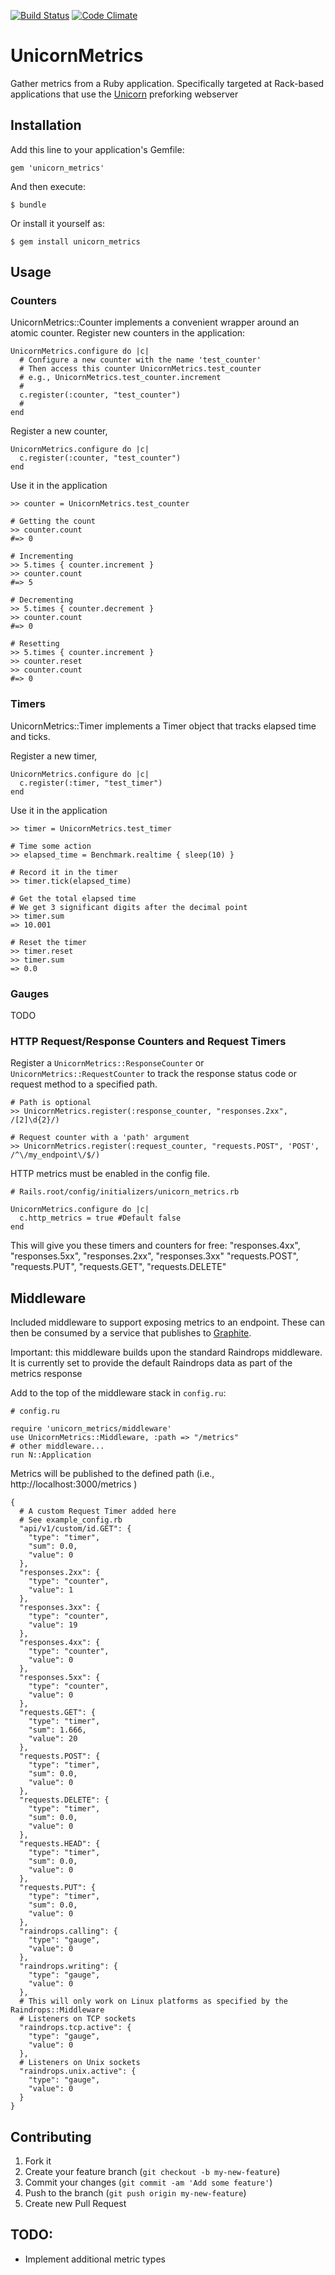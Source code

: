[![Build Status](https://travis-ci.org/TheClimateCorporation/unicorn-metrics.png)](https://travis-ci.org/TheClimateCorporation/unicorn-metrics) [![Code Climate](https://codeclimate.com/github/TheClimateCorporation/unicorn-metrics.png)](https://codeclimate.com/github/TheClimateCorporation/unicorn-metrics)

# UnicornMetrics

Gather metrics from a Ruby application. Specifically targeted at Rack-based applications that use the [Unicorn](http://unicorn.bogomips.org) preforking webserver

## Installation

Add this line to your application's Gemfile:

    gem 'unicorn_metrics'

And then execute:

    $ bundle

Or install it yourself as:

    $ gem install unicorn_metrics

## Usage

### Counters

UnicornMetrics::Counter implements a convenient wrapper around an atomic counter.
Register new counters in the application:

    UnicornMetrics.configure do |c|
      # Configure a new counter with the name 'test_counter'
      # Then access this counter UnicornMetrics.test_counter
      # e.g., UnicornMetrics.test_counter.increment
      #
      c.register(:counter, "test_counter")
      #
    end

Register a new counter,

    UnicornMetrics.configure do |c|
      c.register(:counter, "test_counter")
    end

Use it in the application

    >> counter = UnicornMetrics.test_counter

    # Getting the count
    >> counter.count
    #=> 0

    # Incrementing
    >> 5.times { counter.increment }
    >> counter.count
    #=> 5

    # Decrementing
    >> 5.times { counter.decrement }
    >> counter.count
    #=> 0

    # Resetting
    >> 5.times { counter.increment }
    >> counter.reset
    >> counter.count
    #=> 0

### Timers

UnicornMetrics::Timer implements a Timer object that tracks elapsed time and ticks.

Register a new timer,

    UnicornMetrics.configure do |c|
      c.register(:timer, "test_timer")
    end

Use it in the application

    >> timer = UnicornMetrics.test_timer

    # Time some action
    >> elapsed_time = Benchmark.realtime { sleep(10) }

    # Record it in the timer
    >> timer.tick(elapsed_time)

    # Get the total elapsed time
    # We get 3 significant digits after the decimal point
    >> timer.sum
    => 10.001

    # Reset the timer
    >> timer.reset
    >> timer.sum
    => 0.0

### Gauges

TODO

### HTTP Request/Response Counters and Request Timers

Register a `UnicornMetrics::ResponseCounter` or `UnicornMetrics::RequestCounter` to track
the response status code or request method to a specified path.

    # Path is optional
    >> UnicornMetrics.register(:response_counter, "responses.2xx", /[2]\d{2}/)

    # Request counter with a 'path' argument
    >> UnicornMetrics.register(:request_counter, "requests.POST", 'POST', /^\/my_endpoint\/$/)

HTTP metrics must be enabled in the config file.

    # Rails.root/config/initializers/unicorn_metrics.rb

    UnicornMetrics.configure do |c|
      c.http_metrics = true #Default false
    end

This will give you these timers and counters for free: "responses.4xx", "responses.5xx", "responses.2xx", "responses.3xx"
"requests.POST", "requests.PUT", "requests.GET", "requests.DELETE"

## Middleware
Included middleware to support exposing metrics to an endpoint. These can then be consumed
by a service that publishes to [Graphite](http://graphite.wikidot.com/).

Important: this middleware builds upon the standard Raindrops middleware.
It is currently set to provide the default Raindrops data as part of the metrics response

Add to the top of the middleware stack in `config.ru`:

    # config.ru

    require 'unicorn_metrics/middleware'
    use UnicornMetrics::Middleware, :path => "/metrics"
    # other middleware...
    run N::Application

Metrics will be published to the defined path (i.e., http://localhost:3000/metrics )

    {
      # A custom Request Timer added here
      # See example_config.rb
      "api/v1/custom/id.GET": {
        "type": "timer",
        "sum": 0.0,
        "value": 0
      },
      "responses.2xx": {
        "type": "counter",
        "value": 1
      },
      "responses.3xx": {
        "type": "counter",
        "value": 19
      },
      "responses.4xx": {
        "type": "counter",
        "value": 0
      },
      "responses.5xx": {
        "type": "counter",
        "value": 0
      },
      "requests.GET": {
        "type": "timer",
        "sum": 1.666,
        "value": 20
      },
      "requests.POST": {
        "type": "timer",
        "sum": 0.0,
        "value": 0
      },
      "requests.DELETE": {
        "type": "timer",
        "sum": 0.0,
        "value": 0
      },
      "requests.HEAD": {
        "type": "timer",
        "sum": 0.0,
        "value": 0
      },
      "requests.PUT": {
        "type": "timer",
        "sum": 0.0,
        "value": 0
      },
      "raindrops.calling": {
        "type": "gauge",
        "value": 0
      },
      "raindrops.writing": {
        "type": "gauge",
        "value": 0
      },
      # This will only work on Linux platforms as specified by the Raindrops::Middleware
      # Listeners on TCP sockets
      "raindrops.tcp.active": {
        "type": "gauge",
        "value": 0
      },
      # Listeners on Unix sockets
      "raindrops.unix.active": {
        "type": "gauge",
        "value": 0
      }
    }

## Contributing

1. Fork it
2. Create your feature branch (`git checkout -b my-new-feature`)
3. Commit your changes (`git commit -am 'Add some feature'`)
4. Push to the branch (`git push origin my-new-feature`)
5. Create new Pull Request


## TODO:

- Implement additional metric types
